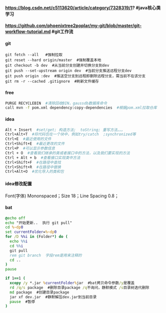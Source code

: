 #### https://blog.csdn.net/c5113620/article/category/7328319/1?  #java核心类学习
#### https://github.com/phoenixtree2poplar/my-git/blob/master/git-workflow-tutorial.md  #git工作流
#### git
```git
git fetch --all   #强制拉取
git reset --hard origin/master  #强制覆盖本地
git checkout -b dev  #从当前分支创建并切换分支到dev
git push --set-upstream origin dev  #当前分支推送远程分支dev
git push origin :dev  #推送空分支到远程即删除远程分支，需当前不在该分支
git rm -r --cached .gitignore  #刷新文件缓存
```
#### free
```bash
PURGE RECYCLEBIN  #清除回收BIN，gaussdb数据库命令
call mvn -f pom.xml dependency:copy-dependencies  #根据pom.xml拉取仓库
```
#### idea
```bash
Alt + Insert  #set/get; 构造方法;  toString; 重写方法。。。
Ctrl+Alt+T  #将代码包在一个块中，例如try/catch  ;synchronized等
Ctrl+E  #最近使用的文件
Ctrl+Shift+E  #最近更改的文件
Ctrl+P  #可以显示参数信息
Ctrl + O  #查看我们继承的类或者接口中的方法，以及我们要实现的方法
Ctrl + Alt + b  #查看接口实现类中方法
Ctrl+Shift+F  #在路径中查找
Ctrl+Shift+R  #在路径中替换
Ctrl+Alt+O  #优化导入的类和包
```
#### idea修改配置
Font(字体) Mononspaced；Size 18；Line Spacing 0.8；
#### bat
```bat
@echo off
echo "开始更新..  执行 git pull"
cd %~dp0
set currentFolder=%~dp0
for /D %%i in (Folder*) do ( 
  echo %%i
  cd %%i
  git pull
  rem git branch  字段rem是用来注释的
  cd ..
)
pause

if 1==1 (
  xcopy /y *.jar %currentFolder%jar  #bat拷贝命令参数/y是覆盖
  rd /q/s package  #删除目录package /q不询问，静默模式 /s目录树迭代删除
  md package  #创建目录package
  jar xf dev.jar  #静默解压dev.jar到当前目录
  pause  #暂停
)
```
